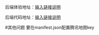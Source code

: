 后端体验地址：[输入链接说明](https://demo.shop.weivee.com/admin/index/login?url=%2Fadmin)

后端代码地址：[输入链接说明](https://www.fastadmin.net/store/unidrink.html)

#其他问题
要在manifest.json配置腾讯地图key
